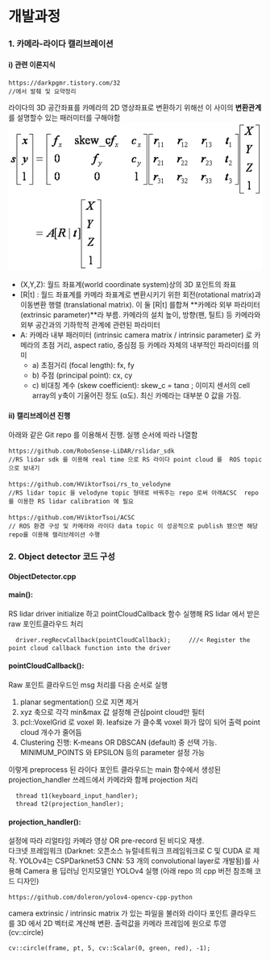 # 개발과정

### 1. 카메라-라이다 캘리브레이션 

#### i) 관련 이론지식

```
https://darkpgmr.tistory.com/32
//에서 발췌 및 요약정리
```
라이다의 3D 공간좌표를 카메라의 2D 영상좌표로 변환하기 위해선 이 사이의 **변환관계**를 설명할수 있는 패러미터를 구해야함
![projection](./img/projection.png)

* (X,Y,Z): 월드 좌표계(world coordinate system)상의 3D 포인트의 좌표
* [R|t] : 월드 좌표계를 카메라 좌표계로 변환시키기 위한 회전(rotational matrix)과 이동변환 행렬 (translational matrix). 이 둘  [R|t] 를합쳐 **카메라 외부 파라미터(extrinsic parameter)**라 부름. 카메라의 설치 높이, 방향(팬, 틸트) 등 카메라와 외부 공간과의 기하학적 관계에 관련된 파라미터
* A: 카메라 내부 패러미터 (intrinsic camera matrix / intrinsic parameter) 로 카메라의 초점 거리, aspect ratio, 중심점 등 카메라 자체의 내부적인 파라미터를 의미
	* a) 초점거리 (focal length): fx, fy
	* b) 주점 (principal point): cx, cy
	* c) 비대칭 계수 (skew coefficient): skew_c = tanα ;  이미지 센서의 cell array의 y축이 기울어진 정도 (α도). 최신 카메라는 대부분 0 값을 가짐. 

#### ii) 캘리브레이션 진행
아래와 같은 Git repo 를 이용해서 진행. 실행 순서에 따라 나열함
```
https://github.com/RoboSense-LiDAR/rslidar_sdk
//RS lidar sdk 를 이용해 real time 으로 RS 라이다 point cloud 를  ROS topic 으로 보내기 

https://github.com/HViktorTsoi/rs_to_velodyne
//RS lidar topic 을 velodyne topic 형태로 바꿔주는 repo 로써 아래ACSC  repo  를 이용한 RS lidar calibration 에 필요 

https://github.com/HViktorTsoi/ACSC
// ROS 환경 구성 및 카메라와 라이다 data topic 이 성공적으로 publish 됐으면 해당 repo를 이용해 캘리브레이션 수행 
```

### 2. Object detector 코드 구성

#### ObjectDetector.cpp
#### main():
RS lidar driver initialize 하고 pointCloudCallback 함수 실행해 RS lidar 에서 받은 raw 포인트클라우드 처리
```
  driver.regRecvCallback(pointCloudCallback);     ///< Register the point cloud callback function into the driver
  ```
#### pointCloudCallback():
Raw 포인트 클라우드인 msg 처리를 다음 순서로 실행
1. 	planar segmentation() 으로 지면 제거
2. xyz 축으로 각각 min&max 값 설정해 관심point cloud만 필터 
3. pcl::VoxelGrid 로 voxel 화. leafsize  가 클수록 voxel 화가 많이 되어 출력 point cloud 개수가 줄어듬
4. Clustering 진행: K-means OR DBSCAN (default) 중 선택 가능. MINIMUM_POINTS 와 EPSILON 등의 parameter 설정 가능 

이렇게 preprocess 된 라이다 포인트 클라우드는 main 함수에서 생성된 projection_handler 쓰레드에서 카메라와 함께 projection 처리 
	
```
  thread t1(keyboard_input_handler);
  thread t2(projection_handler);
 ```
#### projection_handler():
설정에 따라 리얼타임 카메라 영상 OR pre-record 된 비디오 재생.   
 다크넷 프레임워크 (Darknet: 오픈소스 뉴럴네트워크 프레임워크로 C 및  CUDA 로 제작. YOLOv4는 CSPDarknet53 CNN: 53 개의 convolutional layer로 개발됨)를 사용해 Camera 용 딥러닝 인지모델인 YOLOv4 실행 (아래 repo 의 cpp 버전 참조해 코드 디자인)
 ```
 https://github.com/doleron/yolov4-opencv-cpp-python
 ```
 camera extrinsic / intrinsic matrix 가 있는 파일을 불러와 라이다 포인트 클라우드를 3D 에서 2D 벡터로 계산해 변환.  출력값을 카메라 프레임에 원으로 투영 (cv::circle)
 ```
 cv::circle(frame, pt, 5, cv::Scalar(0, green, red), -1);
 ```